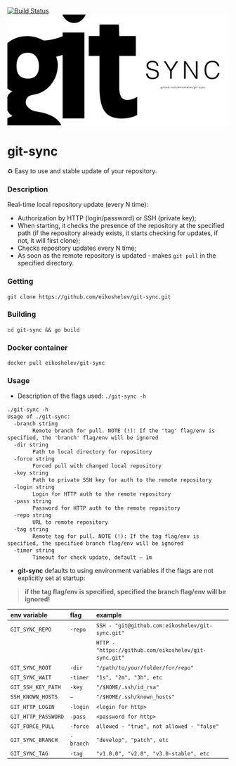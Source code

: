 [![Build Status](https://travis-ci.org/eikoshelev/git-sync.svg?branch=master)](https://travis-ci.org/eikoshelev/git-sync)
![alt text](assets/git-sync.png)

# git-sync

:recycle: Easy to use and stable update of your repository.

### Description
  
Real-time local repository update (every N time):
* Authorization by HTTP (login/password) or SSH (private key);
* When starting, it checks the presence of the repository at the specified path (if the repository already exists, it starts checking for updates, if not, it will first clone);
* Checks repository updates every N time;
* As soon as the remote repository is updated - makes ```git pull``` in the specified directory.

### Getting
```
git clone https://github.com/eikoshelev/git-sync.git
```
### Building
```
cd git-sync && go build
```
### Docker container
```
docker pull eikoshelev/git-sync
```
### Usage

* Description of the flags used: ```./git-sync -h```

```
./git-sync -h
Usage of ./git-sync:
  -branch string
    	Remote branch for pull. NOTE (!): If the 'tag' flag/env is specified, the 'branch' flag/env will be ignored
  -dir string
    	Path to local directory for repository
  -force string
    	Forced pull with changed local repository
  -key string
    	Path to private SSH key for auth to the remote repository
  -login string
    	Login for HTTP auth to the remote repository
  -pass string
    	Password for HTTP auth to the remote repository
  -repo string
    	URL to remote repository
  -tag string
    	Remote tag for pull. NOTE (!): If the tag flag/env is specified, the specified branch flag/env will be ignored
  -timer string
    	Timeout for check update, default — 1m
```

* **git-sync** defaults to using environment variables if the flags are not explicitly set at startup:
> **if the tag flag/env is specified, specified the branch flag/env will be ignored!**

| **env variable**   | **flag** | **example** |
|:---------------|:------|:--------|
|`GIT_SYNC_REPO` | `-repo` | `SSH - "git@github.com:eikoshelev/git-sync.git"` |
|                |       | `HTTP - "https://github.com/eikoshelev/git-sync.git"` |
|`GIT_SYNC_ROOT` | `-dir` | `"/path/to/your/folder/for/repo"` |
|`GIT_SYNC_WAIT` | `-timer` | `"1s", "2m", "3h", etc` |
|`GIT_SSH_KEY_PATH` | `-key` | `"/$HOME/.ssh/id_rsa"` |
|`SSH_KNOWN_HOSTS` | `—` | `"/$HOME/.ssh/known_hosts"`
|`GIT_HTTP_LOGIN` | `-login` | `<login for http>`
|`GIT_HTTP_PASSWORD` | `-pass` | `<password for http>`
|`GIT_FORCE_PULL`  |  `-force` | `allowed - "true", not allowed - "false"` |
|`GIT_SYNC_BRANCH` | `-branch` | `"develop", "patch", etc`
|`GIT_SYNC_TAG` | `-tag` | `"v1.0.0", "v2.0", "v3.0-stable", etc`

